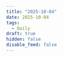 ```yaml
---
title: "2025-10-04"
date: 2025-10-04
tags:
  - Daily
draft: true
hidden: false
disable_feed: false
---
```


